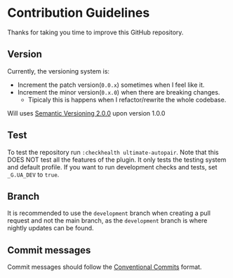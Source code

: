 # Contribution Guidelines
Thanks for taking you time to improve this GitHub repository.

## Version
Currently, the versioning system is:
+ Increment the patch version(`0.0.x`) sometimes when I feel like it.
+ Increment the minor version(`0.x.0`) when there are breaking changes.
    + Tipicaly this is happens when I refactor/rewrite the whole codebase.

Will uses [Semantic Versioning 2.0.0](https://semver.org/) upon version 1.0.0

## Test
To test the repository run `:checkhealth ultimate-autopair`.
Note that this DOES NOT test all the features of the plugin.
It only tests the testing system and default profile.
If you want to run development checks and tests, set `_G.UA_DEV` to `true`.

## Branch
It is recommended to use the `development` branch when creating a pull request and not the main branch, as the `development` branch is where nightly updates can be found.

## Commit messages
Commit messages should follow the [Conventional Commits](https://conventionalcommits.org/) format.
